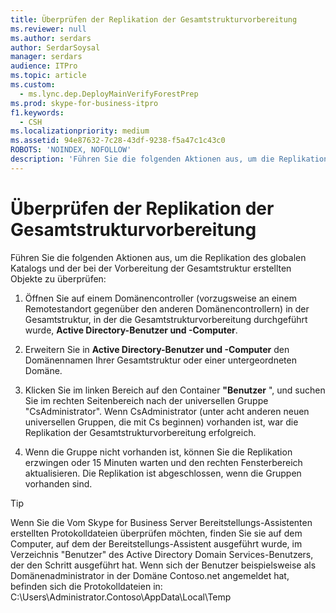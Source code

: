 ```yaml
---
title: Überprüfen der Replikation der Gesamtstrukturvorbereitung
ms.reviewer: null
ms.author: serdars
author: SerdarSoysal
manager: serdars
audience: ITPro
ms.topic: article
ms.custom:
  - ms.lync.dep.DeployMainVerifyForestPrep
ms.prod: skype-for-business-itpro
f1.keywords:
  - CSH
ms.localizationpriority: medium
ms.assetid: 94e87632-7c28-43df-9238-f5a47c1c43c0
ROBOTS: 'NOINDEX, NOFOLLOW'
description: 'Führen Sie die folgenden Aktionen aus, um die Replikation des globalen Katalogs und der bei der Vorbereitung der Gesamtstruktur erstellten Objekte zu überprüfen:'
---
```


# <a name="verify-replication-of-forest-preparation"></a>Überprüfen der Replikation der Gesamtstrukturvorbereitung
 
Führen Sie die folgenden Aktionen aus, um die Replikation des globalen Katalogs und der bei der Vorbereitung der Gesamtstruktur erstellten Objekte zu überprüfen:
  
1. Öffnen Sie auf einem Domänencontroller (vorzugsweise an einem Remotestandort gegenüber den anderen Domänencontrollern) in der Gesamtstruktur, in der die Gesamtstrukturvorbereitung durchgeführt wurde, **Active Directory-Benutzer und -Computer**.
    
2. Erweitern Sie in **Active Directory-Benutzer und -Computer** den Domänennamen Ihrer Gesamtstruktur oder einer untergeordneten Domäne.
    
3. Klicken Sie im linken Bereich auf den Container **"Benutzer** ", und suchen Sie im rechten Seitenbereich nach der universellen Gruppe "CsAdministrator". Wenn CsAdministrator (unter acht anderen neuen universellen Gruppen, die mit Cs beginnen) vorhanden ist, war die Replikation der Gesamtstrukturvorbereitung erfolgreich.
    
4. Wenn die Gruppe nicht vorhanden ist, können Sie die Replikation erzwingen oder 15 Minuten warten und den rechten Fensterbereich aktualisieren. Die Replikation ist abgeschlossen, wenn die Gruppen vorhanden sind.
    
> [!TIP]
> Wenn Sie die Vom Skype for Business Server Bereitstellungs-Assistenten erstellten Protokolldateien überprüfen möchten, finden Sie sie auf dem Computer, auf dem der Bereitstellungs-Assistent ausgeführt wurde, im Verzeichnis "Benutzer" des Active Directory Domain Services-Benutzers, der den Schritt ausgeführt hat. Wenn sich der Benutzer beispielsweise als Domänenadministrator in der Domäne Contoso.net angemeldet hat, befinden sich die Protokolldateien in: C:\Users\Administrator.Contoso\AppData\Local\Temp 
  


